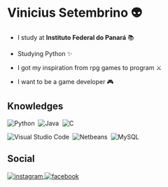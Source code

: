# Vinicius Setembrino 👽
* I study at **Instituto Federal do Panará** 📚

* Studying Python ✨

* I got my inspiration from rpg games to program ⚔

* I want to be a game developer 🎮

## Knowledges

![Python](https://img.shields.io/badge/-Python-05122A?style=flat&logo=python)&nbsp;
![Java](https://img.shields.io/badge/-Java-05122A?style=flat&logo=java)&nbsp;
![C](https://img.shields.io/badge/-C-05122A?style=flat&logo=C)&nbsp;

![Visual Studio Code](https://img.shields.io/badge/-Visual%20Studio%20Code-05122A?style=flat&logo=visual-studio-code&logoColor=007ACC)&nbsp;
![Netbeans](https://img.shields.io/badge/-Netbeans-05122A?style=flat&logo=apachenetbeanside&logoColor=blue)&nbsp;
![MySQL](https://img.shields.io/badge/-MySQL-05122A?style=flat&logo=mysql)&nbsp;

## Social

<a href="https://www.instagram.com/vinicius_setembrino" target="_blank">
 <img align="center" src="https://img.shields.io/badge/-vinicius_setembrino-05122A?style=flat&logo=instagram" alt="instagram"/>
</a>
<a href="https://www.facebook.com/vinicius.setembrinodaluz" target="_blank">
 <img align="center" src="https://img.shields.io/badge/-ViniciusSetembrino-05122A?style=flat&logo=instagram" alt="facebook"/>
</a>